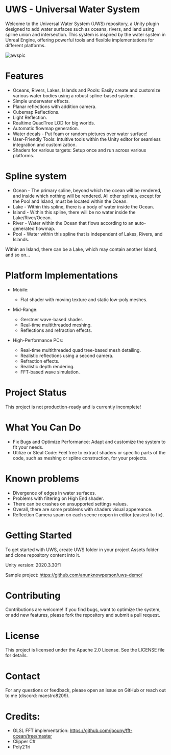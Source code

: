 # UWS - Universal Water System
Welcome to the Universal Water System (UWS) repository, a Unity plugin designed to add water surfaces such as oceans, rivers, and land using spline union and intersection. This system is inspired by the water system in Unreal Engine, offering powerful tools and flexible implementations for different platforms.

![awspic](https://github.com/anunknowperson/uws/assets/54563399/58a53e05-9bfe-4c6a-9240-cd5d84528d5a)


# Features
- Oceans, Rivers, Lakes, Islands and Pools: Easily create and customize various water bodies using a robust spline-based system.
- Simple underwater effects.
- Planar reflections with addition camera.
- Cubemap Reflections.
- Light Reflection.
- Realtime QuadTree LOD for big worlds.
- Automatic flowmap generation.
- Water decals - Put foam or random pictures over water surface!
- User-Friendly Tools: Intuitive tools within the Unity editor for seamless integration and customization.
- Shaders for various targets: Setup once and run across various platforms.

# Spline system
- Ocean - The primary spline, beyond which the ocean will be rendered, and inside which nothing will be rendered. All other splines, except for the Pool and Island, must be located within the Ocean.
- Lake - Within this spline, there is a body of water inside the Ocean.
- Island - Within this spline, there will be no water inside the Lake/River/Ocean.
- River - Water within the Ocean that flows according to an auto-generated flowmap.
- Pool - Water within this spline that is independent of Lakes, Rivers, and Islands.

Within an Island, there can be a Lake, which may contain another Island, and so on...

# Platform Implementations
- Mobile:
    - Flat shader with moving texture and static low-poly meshes.

- Mid-Range:
    - Gerstner wave-based shader.
    - Real-time multithreaded meshing.
    - Reflections and refraction effects.

- High-Performance PCs:
    - Real-time multithreaded quad tree-based mesh detailing.
    - Realistic reflections using a second camera.
    - Refraction effects.
    - Realistic depth rendering.
    - FFT-based wave simulation.

# Project Status
This project is not production-ready and is currently incomplete!

# What You Can Do

- Fix Bugs and Optimize Performance: Adapt and customize the system to fit your needs.
- Utilize or Steal Code: Feel free to extract shaders or specific parts of the code, such as meshing or spline construction, for your projects.

# Known problems
- Divergence of edges in water surfaces.
- Problems with filtering on High End shader.
- There can be crashes on unsupported settings values.
- Overall, there are some problems with shaders visual appereance.
- Reflection Camera spam on each scene reopen in editor (easiest to fix).

# Getting Started
To get started with UWS, create UWS folder in your project Assets folder and clone repository content into it.

Unity version: 2020.3.30f1

Sample project: https://github.com/anunknowperson/uws-demo/

# Contributing
Contributions are welcome! If you find bugs, want to optimize the system, or add new features, please fork the repository and submit a pull request.

# License
This project is licensed under the Apache 2.0 License. See the LICENSE file for details.

# Contact
For any questions or feedback, please open an issue on GitHub or reach out to me (discord: maestro8209).

# Credits:
- GLSL FFT implementation: https://github.com/jbouny/fft-ocean/tree/master
- Clipper C#
- Poly2Tri
